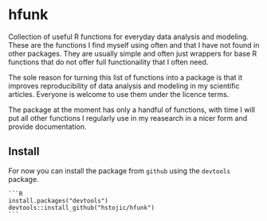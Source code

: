 # hfunk

Collection of useful R functions for everyday data analysis and modeling. These are the functions I find myself using often and that I have not found in other packages. They are usually simple and often just wrappers for base R functions that do not offer full functionaility that I often need. 

The sole reason for turning this list of functions into a package is that it improves reproducibility of data analysis and modeling in my scientific articles. Everyone is welcome to use them under the licence terms.

The package at the moment has only a handful of functions, with time I will put all other functions I regularly use in my reasearch in a nicer form and provide documentation. 


## Install

For now you can install the package from `github` using the `devtools` package. 

    ```R
    install.packages("devtools")
    devtools::install_github("hstojic/hfunk")
    ```
